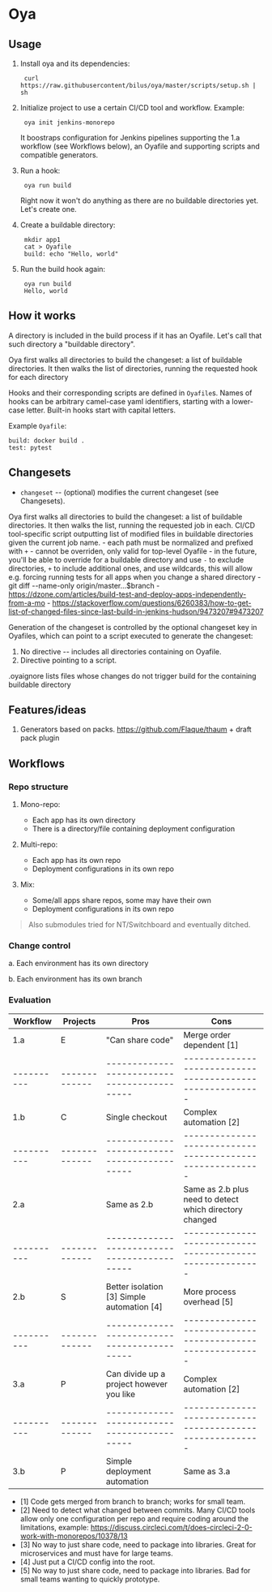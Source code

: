# Oya

## Usage

1. Install oya and its dependencies:

        curl https://raw.githubusercontent/bilus/oya/master/scripts/setup.sh | sh

1. Initialize project to use a certain CI/CD tool and workflow. Example:

        oya init jenkins-monorepo

   It boostraps configuration for Jenkins pipelines supporting the 1.a workflow (see Workflows below), an Oyafile and supporting scripts and compatible generators.

1. Run a hook:

        oya run build

   Right now it won't do anything as there are no buildable directories yet. Let's create one.

1. Create a buildable directory:

        mkdir app1
        cat > Oyafile
        build: echo "Hello, world"

1. Run the build hook again:

        oya run build
        Hello, world

## How it works

A directory is included in the build process if it has an Oyafile. Let's call that such directory a
"buildable directory".

Oya first walks all directories to build the changeset: a list of buildable directories.
It then walks the list of directories, running the requested hook for each directory

Hooks and their corresponding scripts are defined in `Oyafile`s. Names of hooks can be arbitrary camel-case yaml identifiers, starting with a lower-case letter. Built-in hooks start with capital letters.

Example `Oyafile`:

```
build: docker build .
test: pytest
```

## Changesets

   * `changeset` -- (optional) modifies the current changeset (see Changesets).

Oya first walks all directories to build the changeset: a list of buildable directories.
It then walks the list, running the requested job in each.
   CI/CD tool-specific script outputting list of modified files in buildable directories given the current job name.
     - each path must be normalized and prefixed with `+`
     - cannot be overriden, only valid for top-level Oyafile
     - in the future, you'll be able to override for a buildable directory and use `-` to exclude directories, `+` to include additional ones,
       and use wildcards, this will allow e.g. forcing running tests for all apps when you change a shared directory
     - git diff --name-only origin/master...$branch
     - https://dzone.com/articles/build-test-and-deploy-apps-independently-from-a-mo
     - https://stackoverflow.com/questions/6260383/how-to-get-list-of-changed-files-since-last-build-in-jenkins-hudson/9473207#9473207

Generation of the changeset is controlled by the optional changeset key in Oyafiles,
which can point to a script executed to generate the changeset:

1. No directive -- includes all directories containing on Oyafile.
2. Directive pointing to a script.

.oyaignore lists files whose changes do not trigger build for the containing buildable directory

## Features/ideas

1. Generators based on packs. https://github.com/Flaque/thaum + draft pack plugin

## Workflows

### Repo structure

1. Mono-repo:
   - Each app has its own directory
   - There is a directory/file containing deployment configuration

2. Multi-repo:
   - Each app has its own repo
   - Deployment configurations in its own repo

3. Mix:
   - Some/all apps share repos, some may have their own
   - Deployment configurations in its own repo

> Also submodules tried for NT/Switchboard and eventually ditched.

### Change control

a. Each environment has its own directory

b. Each environment has its own branch

### Evaluation

| Workflow | Projects    | Pros                                       | Cons                                                    |
|----------|-------------|--------------------------------------------|---------------------------------------------------------|
| 1.a      | E           | "Can share code"                           | Merge order dependent [1]                               |
|----------|-------------|--------------------------------------------|---------------------------------------------------------|
| 1.b      | C           | Single checkout                            | Complex automation [2]                                  |
|----------|-------------|--------------------------------------------|---------------------------------------------------------|
| 2.a      |             | Same as 2.b                                | Same as 2.b plus need to detect which directory changed |
|----------|-------------|--------------------------------------------|---------------------------------------------------------|
| 2.b      | S           | Better isolation [3] Simple automation [4] | More process overhead [5]                               |
|----------|-------------|--------------------------------------------|---------------------------------------------------------|
| 3.a      | P           | Can divide up a project however you like   | Complex automation [2]                                  |
|----------|-------------|--------------------------------------------|---------------------------------------------------------|
| 3.b      | P           | Simple deployment automation               | Same as 3.a                                             |

* [1] Code gets merged from branch to branch; works for small team.
* [2] Need to detect what changed between commits. Many CI/CD tools allow only one configuration per repo and require coding around the limitations, example: https://discuss.circleci.com/t/does-circleci-2-0-work-with-monorepos/10378/13
* [3] No way to just share code, need to package into libraries. Great for microservices and must have for large teams.
* [4] Just put a CI/CD config into the root.
* [5] No way to just share code, need to package into libraries. Bad for small teams wanting to quickly prototype.
